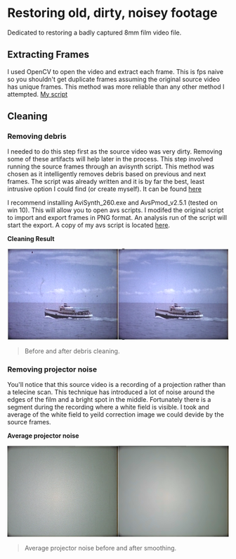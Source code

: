 # Restoring old, dirty, noisey footage

Dedicated to restoring a badly captured 8mm film video file.



## Extracting Frames

I used OpenCV to open the video and extract each frame. This is fps naive so you shouldn't get duplicate frames assuming the original source video has unique frames.
This method was more reliable than any other method I attempted.
[My script](https://github.com/PaulCzaban/old-dirty-noisey-footage/tree/master/0_extract_frames.py)


## Cleaning

### Removing debris

I needed to do this step first as the source video was very dirty. Removing some of these artifacts will help later in the process.
This step involved running the source frames through an avisynth script. This method was chosen as it intelligently removes debris based on previous and next frames. 
The script was already written and it is by far the best, least intrusive option I could find (or create myself).
It can be found [here](https://forum.doom9.org/showthread.php?t=144271)

I recommend installing AviSynth_260.exe and AvsPmod_v2.5.1 (tested on win 10). This will allow you to open avs scripts.
I modifed the original script to import and export frames in PNG format. An analysis run of the script will start the export.
A copy of my avs script is located [here](https://github.com/PaulCzaban/old-dirty-noisey-footage/tree/master/scripts/avisynth_cleaning.avs).

**Cleaning Result**

![](https://github.com/PaulCzaban/old-dirty-noisey-footage/blob/master/docs/1_Clean_Compare.png?raw=true)
> Before and after debris cleaning.


### Removing projector noise

You'll notice that this source video is a recording of a projection rather than a telecine scan. This technique has introduced a lot of noise around the edges of the film and a bright spot in the middle.
Fortunately there is a segment during the recording where a white field is visible. I took and average of the white field to yeild correction image we could devide by the source frames.

**Average projector noise**

![](https://github.com/PaulCzaban/old-dirty-noisey-footage/blob/master/docs/2_Projector_Average.png?raw=true)
> Average projector noise before and after smoothing.

